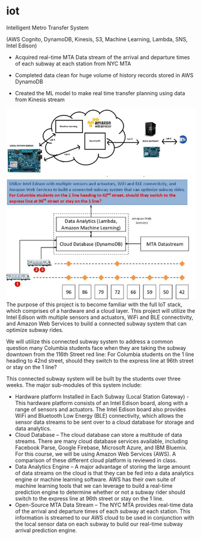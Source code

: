 # iot

Intelligent Metro Transfer System

(AWS Cognito, DynamoDB, Kinesis, S3, Machine Learning, Lambda, SNS, Intel Edison)

- Acquired real-time MTA Data stream of the arrival and departure times of each subway at each station from NYC MTA

- Completed data clean for huge volume of history records stored in AWS DynamoDB

- Created the ML model to make real time transfer planning using data from Kinesis stream

![](CartoonLabOverview.JPG)
![](LabProjectOverview.JPG)
The purpose of this project is to become familiar with the full IoT stack, which comprises of a hardware and a cloud layer. This project will utilize the Intel Edison with multiple sensors and actuators, WiFi and BLE connectivity, and Amazon Web Services to build a connected subway system that can optimize subway rides. 


We will utilize this connected subway system to address a common question many Columbia students face when they are taking the subway downtown from the 116th Street red line: For Columbia students on the 1 line heading to 42nd street, should they switch to the express line at 96th street or stay on the 1 line? 


This connected subway system will be built by the students over three weeks. The major sub-modules of this system include: 
- Hardware platform Installed in Each Subway (Local Station Gateway) - This hardware platform consists of an Intel Edison board, along with a range of sensors and actuators. The Intel Edison board also provides WiFi and Bluetooth Low Energy (BLE) connectivity, which allows the sensor data streams to be sent over to a cloud database for storage and data analytics. 
- Cloud Database – The cloud database can store a multitude of data streams. There are many cloud database services available, including Facebook Parse, Google Firebase, Microsoft Azure, and IBM Bluemix. For this course, we will be using Amazon Web Services (AWS). A comparison of these different cloud platform is reviewed in class.
- Data Analytics Engine – A major advantage of storing the large amount of data streams on the cloud is that they can be fed into a data analytics engine or machine learning software. AWS has their own suite of machine learning tools that we can leverage to build a real-time prediction engine to determine whether or not a subway rider should switch to the express line at 96th street or stay on the 1 line.
- Open-Source MTA Data Stream – The NYC MTA provides real-time data of the arrival and departure times of each subway at each station. This information is streamed to our AWS cloud to be used in conjunction with the local sensor data on each subway to build our real-time subway arrival prediction engine.